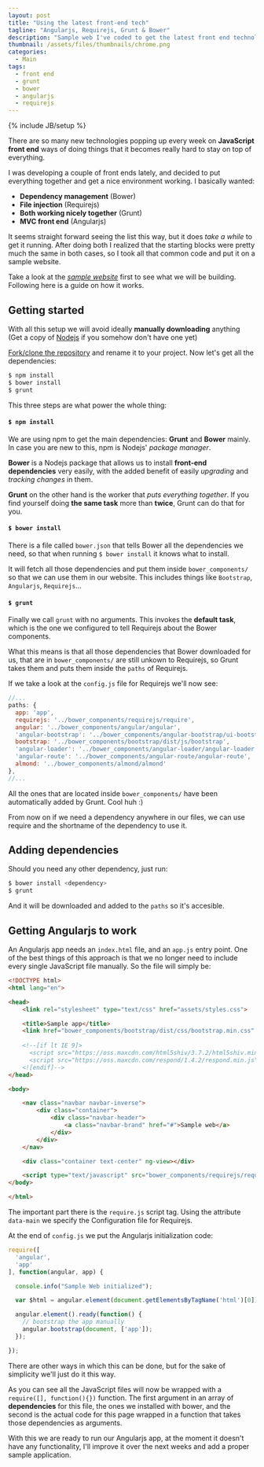 ```yaml
---
layout: post
title: "Using the latest front-end tech"
tagline: "Angularjs, Requirejs, Grunt & Bower"
description: "Sample web I've coded to get the latest front end technologies working together."
thumbnail: /assets/files/thumbnails/chrome.png
categories:
  - Main
tags:
  - front end
  - grunt
  - bower
  - angularjs
  - requirejs
---
```

{% include JB/setup %}

There are so many new technologies popping up every week on **JavaScript front end** ways of doing things that it becomes really hard to stay on top of everything.

I was developing a couple of front ends lately, and decided to put everything together and get a nice environment working.
I basically wanted:

* **Dependency management** (Bower)
* **File injection** (Requirejs)
* **Both working nicely together** (Grunt)
* **MVC front end** (Angularjs)

It seems straight forward seeing the list this way, but it does *take a while* to get it running. After doing both I realized that the starting blocks were pretty much the same in both cases, so I took all that common code and put it on a sample website.

Take a look at the *[sample website](https://github.com/aurbano/angular-requirejs-bower-grunt)* first to see what we will be building. Following here is a guide on how it works.

## Getting started
With all this setup we will avoid ideally **manually downloading** anything (Get a copy of [Nodejs](http://nodejs.org/download/) if you somehow don't have one yet)

[Fork/clone the repository]() and rename it to your project. Now let's get all the dependencies:

```sh
$ npm install
$ bower install
$ grunt
```

This three steps are what power the whole thing:

#### `$ npm install`
We are using npm to get the main dependencies: **Grunt** and **Bower** mainly. In case you are new to this, npm is Nodejs' *package manager*.

**Bower** is a Nodejs package that allows us to install **front-end dependencies** very easily, with the added benefit of easily *upgrading* and *tracking changes* in them.

**Grunt** on the other hand is the worker that *puts everything together*. If you find yourself doing **the same task** more than **twice**, Grunt can do that for you.

#### `$ bower install`
There is a file called `bower.json` that tells Bower all the dependencies we need, so that when running `$ bower install` it knows what to install.

It will fetch all those dependencies and put them inside `bower_components/` so that we can use them in our website.
This includes things like `Bootstrap`, `Angularjs`, `Requirejs`...

#### `$ grunt`
Finally we call `grunt` with no arguments. This invokes the **default task**, which is the one we configured to tell Requirejs about the Bower components.

What this means is that all those dependencies that Bower downloaded for us, that are in `bower_components/` are still unkown to Requirejs, so Grunt takes them and puts them inside the `paths` of Requirejs.

If we take a look at the `config.js` file for Requirejs we'll now see:

```js
//...
paths: {
  app: 'app',
  requirejs: '../bower_components/requirejs/require',
  angular: '../bower_components/angular/angular',
  'angular-bootstrap': '../bower_components/angular-bootstrap/ui-bootstrap-tpls',
  bootstrap: '../bower_components/bootstrap/dist/js/bootstrap',
  'angular-loader': '../bower_components/angular-loader/angular-loader',
  'angular-route': '../bower_components/angular-route/angular-route',
  almond: '../bower_components/almond/almond'
},
//...
```

All the ones that are located inside `bower_components/` have been automatically added by Grunt. Cool huh :)

From now on if we need a dependency anywhere in our files, we can use require and the shortname of the dependency to use it.

## Adding dependencies
Should you need any other dependency, just run:

```sh
$ bower install <dependency>
$ grunt
```
And it will be downloaded and added to the `paths` so it's accesible.

## Getting Angularjs to work
An Angularjs app needs an `index.html` file, and an `app.js` entry point. One of the best things of this approach is that we no longer need to include every single JavaScript file manually.
So the file will simply be:

```html
<!DOCTYPE html>
<html lang="en">

<head>
    <link rel="stylesheet" type="text/css" href="assets/styles.css">

    <title>Sample app</title>
    <link href="bower_components/bootstrap/dist/css/bootstrap.min.css" rel="stylesheet">
    
    <!--[if lt IE 9]>
      <script src="https://oss.maxcdn.com/html5shiv/3.7.2/html5shiv.min.js"></script>
      <script src="https://oss.maxcdn.com/respond/1.4.2/respond.min.js"></script>
    <![endif]-->
</head>

<body>

    <nav class="navbar navbar-inverse">
        <div class="container">
            <div class="navbar-header">
                <a class="navbar-brand" href="#">Sample web</a>
            </div>
        </div>
    </nav>

    <div class="container text-center" ng-view></div>

    <script type="text/javascript" src="bower_components/requirejs/require.js" data-main="app/config.js"></script>
</body>

</html>
```

The important part there is the `require.js` script tag. Using the attribute `data-main` we specify the Configuration file for Requirejs. 

At the end of `config.js` we put the Angularjs initialization code:

```js
require([
  'angular',
  'app'
], function(angular, app) {

  console.info("Sample Web initialized");

  var $html = angular.element(document.getElementsByTagName('html')[0]);

  angular.element().ready(function() {
    // bootstrap the app manually
    angular.bootstrap(document, ['app']);
  });

});
```

There are other ways in which this can be done, but for the sake of simplicity we'll just do it this way.

As you can see all the JavaScript files will now be wrapped with a `require([], function(){})` function.
The first argument in an array of **dependencies** for this file, the ones we installed with bower, and the second is the actual code for this page wrapped in a function that takes those dependencies as arguments.

With this we are ready to run our Angularjs app, at the moment it doesn't have any functionality, I'll improve it over the next weeks and add a proper sample application.
